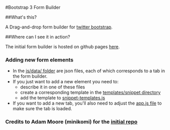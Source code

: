 #Bootstrap 3 Form Builder

##What's this?

A Drag-and-drop form builder for [twitter bootstrap](http://twitter.github.com/bootstrap/). 

##Where can I see it in action?

The initial form builder is hosted on github pages [here](http://minikomi.github.io/Bootstrap-Form-Builder/).

### Adding new form elements

* In the [js/data/ folder](https://github.com/jolamar/Bootstrap-Form-Builder/tree/gh-pages/assets/js/data/) are json files, each of which corresponds to a tab in the form builder.
* If you just want to add a new element you need to:
  - describe it in one of these files
  - create a corresponding template in the [templates/snippet directory](https://github.com/jolamar/Bootstrap-Form-Builder/tree/gh-pages/assets/js/templates/snippet)
  - add the template to [snippet-templates.js](https://github.com/jolamar/Bootstrap-Form-Builder/blob/gh-pages/assets/js/templates/snippet/snippet-templates.js)
* If you want to add a new tab, you'll also need to adjust the [app.js file](https://github.com/jolamar/Bootstrap-Form-Builder/blob/gh-pages/assets/js/app.js) to make sure the tab is loaded.

### Credits to Adam Moore (minikomi) for the [initial repo](https://github.com/minikomi/Bootstrap-Form-Builder)
